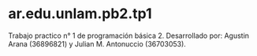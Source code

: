 # ar.edu.unlam.pb2.tp1
Trabajo practico n° 1 de programación básica 2.
Desarrollado por: Agustin Arana (36896821) y Julian M. Antonuccio (36703053).

